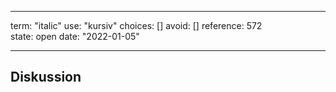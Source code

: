 
---
term:      "italic"
use:       "kursiv"
choices:   []
avoid:     []
reference: 572        
state:     open
date:      "2022-01-05"

---

## Diskussion

